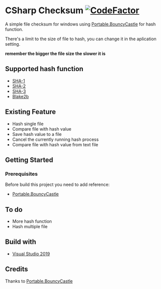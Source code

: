 # CSharp Checksum [![CodeFactor](https://www.codefactor.io/repository/github/shiroechi/csharp-checksum/badge)](https://www.codefactor.io/repository/github/shiroechi/csharp-checksum)

A simple file checksum for windows using [Portable.BouncyCastle](https://github.com/onovotny/bc-csharp) for hash function.

There's a limit to the size of file to hash, you can change it in the aplication setting.

**remember the bigger the file size the slower it is**

## Supported hash function
* [SHA-1](https://en.wikipedia.org/wiki/SHA-1)
* [SHA-2](https://en.wikipedia.org/wiki/SHA-2)
* [SHA-3](https://en.wikipedia.org/wiki/SHA-3)
* [Blake2b](https://en.wikipedia.org/wiki/BLAKE_(hash_function))

## Existing Feature
* Hash single file
* Compare file with hash value
* Save hash value to a file
* Cancel the currently running hash process
* Compare file with hash value from text file

## Getting Started

### Prerequisites
Before build this project you need to add reference:
* [Portable.BouncyCastle](https://www.nuget.org/packages/Portable.BouncyCastle/)

## To do
* More hash function
* Hash multiple file

## Build with
* [Visual Studio 2019](https://visualstudio.microsoft.com/downloads/)

## Credits
Thanks to [Portable.BouncyCastle](https://github.com/onovotny/bc-csharp)

